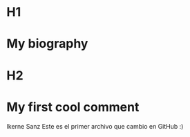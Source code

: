 # H1

# My biography
# H2
# My first cool comment

Ikerne Sanz
Este es el primer archivo que cambio en GitHub :)

